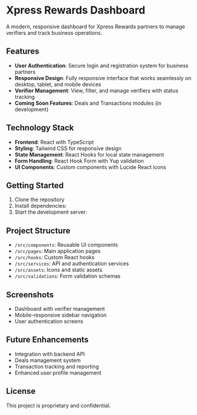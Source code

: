 # Xpress Rewards Dashboard

A modern, responsive dashboard for Xpress Rewards partners to manage verifiers and track business operations.

## Features

- **User Authentication**: Secure login and registration system for business partners
- **Responsive Design**: Fully responsive interface that works seamlessly on desktop, tablet, and mobile devices
- **Verifier Management**: View, filter, and manage verifiers with status tracking
- **Coming Soon Features**: Deals and Transactions modules (in development)

## Technology Stack

- **Frontend**: React with TypeScript
- **Styling**: Tailwind CSS for responsive design
- **State Management**: React Hooks for local state management
- **Form Handling**: React Hook Form with Yup validation
- **UI Components**: Custom components with Lucide React icons

## Getting Started

1. Clone the repository
2. Install dependencies:
3. Start the development server:

## Project Structure

- `/src/components`: Reusable UI components
- `/src/pages`: Main application pages
- `/src/hooks`: Custom React hooks
- `/src/services`: API and authentication services
- `/src/assets`: Icons and static assets
- `/src/validations`: Form validation schemas

## Screenshots

- Dashboard with verifier management
- Mobile-responsive sidebar navigation
- User authentication screens

## Future Enhancements

- Integration with backend API
- Deals management system
- Transaction tracking and reporting
- Enhanced user profile management

## License

This project is proprietary and confidential.
